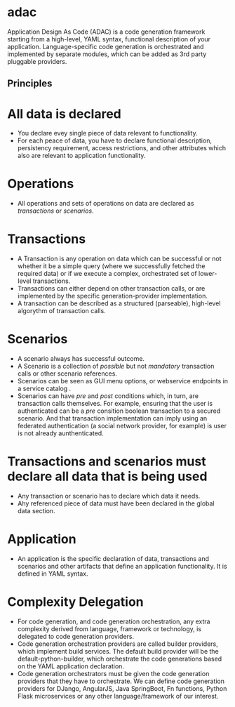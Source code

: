 # adac
Application Design As Code (ADAC) is a code generation framework starting from a high-level, YAML syntax, functional description of your application. Language-specific code generation is orchestrated and implemented by separate modules, which can be added as 3rd party pluggable providers.

## Principles
# All data is declared
* You declare evey single piece of data relevant to functionality. 
* For each peace of data, you have to declare functional description, persistency requirement, access restrictions, and other attributes which also are relevant to application functionality.
# Operations
* All operations and sets of operations on data are declared as *transactions* or *scenarios*.
# Transactions
* A Transaction is any operation on data which can be successful or not whether it be a simple query (where we successfully fetched the required data) or if we execute a complex, orchestrated set of lower-level transactions. 
* Transactions can either depend on other transaction calls, or are implemented by the specific generation-provider implementation.
* A transaction can be described as a structured (parseable), high-level algorythm of transaction calls.
# Scenarios
* A scenario always has successful outcome.
* A Scenario is a collection of *possible* but not *mandatory* transaction calls or other scenario references.
* Scenarios can be seen as GUI menu options, or webservice endpoints in a service catalog .
* Scenarios can have *pre* and *post* conditions which, in turn, are transaction calls themselves. For example, ensuring that the user is authenticated can be a *pre* consition boolean transaction to a secured scenario. And that transaction implementation can imply using an federated authentication (a social network provider, for example) is user is not already aunthenticated. 
# Transactions and scenarios must declare all data that is being used
* Any transaction or scenario has to declare which data it needs.
* Ahy referenced piece of data must have been declared in the global data section.
# Application
* An application is the specific declaration of data, transactions and scenarios and other artifacts that define an application functionality. It is defined in YAML syntax. 
# Complexity Delegation
* For code generation, and code generation orchestration, any extra complexity derived from language, framework or technology, is delegated to code generation providers.
* Code generation orchestration providers are called builder providers, which implement build services. The default build provider will be the default-python-builder, which orchestrate the code generations based on the YAML application declaration. 
* Code generation orchestrators must be given the code generation providers that they have to orchestrate. We can define code generation providers for DJango, AngularJS, Java SpringBoot, Fn functions, Python Flask microservices or any other language/framework of our interest. 
